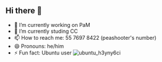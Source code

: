 ## Hi there 👋

- 🔭 I’m currently working on PaM
- 🌱 I’m currently studing CC
- 📫 How to reach me: 55 7697 8422 (peashooter's number)
- 😄 Pronouns: he/him
- ⚡ Fun fact: Ubuntu user ![ubuntu_h3yny6ci](https://github.com/user-attachments/assets/affbe923-d522-4580-b2ef-1fd30187b942)

